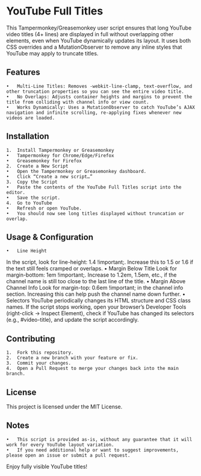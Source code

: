 # YouTube Full Titles

This Tampermonkey/Greasemonkey user script ensures that long YouTube video titles (4+ lines) are displayed in full without overlapping other elements, even when YouTube dynamically updates its layout. It uses both CSS overrides and a MutationObserver to remove any inline styles that YouTube may apply to truncate titles.

## Features
	•	Multi-Line Titles: Removes -webkit-line-clamp, text-overflow, and other truncation properties so you can see the entire video title.
	•	No Overlaps: Adjusts container heights and margins to prevent the title from colliding with channel info or view count.
	•	Works Dynamically: Uses a MutationObserver to catch YouTube’s AJAX navigation and infinite scrolling, re-applying fixes whenever new videos are loaded.

## Installation
	1.	Install Tampermonkey or Greasemonkey
	•	Tampermonkey for Chrome/Edge/Firefox
	•	Greasemonkey for Firefox
	2.	Create a New Script
	•	Open the Tampermonkey or Greasemonkey dashboard.
	•	Click “Create a new script…”
	3.	Copy the Script
	•	Paste the contents of the YouTube Full Titles script into the editor.
	•	Save the script.
	4.	Go to YouTube
	•	Refresh or open YouTube.
	•	You should now see long titles displayed without truncation or overlap.

## Usage & Configuration
	•	Line Height
In the script, look for line-height: 1.4 !important;. Increase this to 1.5 or 1.6 if the text still feels cramped or overlaps.
	•	Margin Below Title
Look for margin-bottom: 1em !important;. Increase to 1.2em, 1.5em, etc., if the channel name is still too close to the last line of the title.
	•	Margin Above Channel Info
Look for margin-top: 0.6em !important; in the channel info section. Increasing this can help push the channel name down further.
	•	Selectors
YouTube periodically changes its HTML structure and CSS class names. If the script stops working, open your browser’s Developer Tools (right-click → Inspect Element), check if YouTube has changed its selectors (e.g., #video-title), and update the script accordingly.

## Contributing
	1.	Fork this repository.
	2.	Create a new branch with your feature or fix.
	3.	Commit your changes.
	4.	Open a Pull Request to merge your changes back into the main branch.

## License

This project is licensed under the MIT License.

## Notes
	•	This script is provided as-is, without any guarantee that it will work for every YouTube layout variation.
	•	If you need additional help or want to suggest improvements, please open an issue or submit a pull request.

Enjoy fully visible YouTube titles!
